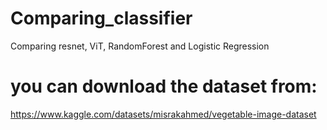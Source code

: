 # Comparing_classifier
 Comparing resnet, ViT, RandomForest and Logistic Regression

 # you can download the dataset from:
https://www.kaggle.com/datasets/misrakahmed/vegetable-image-dataset
